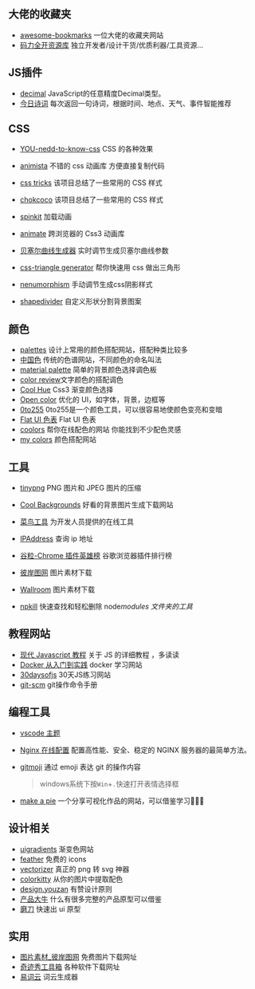 ## 大佬的收藏夹

- [awesome-bookmarks](https://panjiachen.github.io/awesome-bookmarks/) 一位大佬的收藏夹网站
- [码力全开资源库](https://maliquankai.com/designnav/) 独立开发者/设计干货/优质利器/工具资源...

## JS插件

- [decimal](https://mikemcl.github.io/decimal.js/#toFixed) JavaScript的任意精度Decimal类型。
- [今日诗词](https://www.jinrishici.com/)  每次返回一句诗词，根据时间、地点、天气、事件智能推荐

## CSS

- [YOU-nedd-to-know-css](https://lhammer.cn/You-need-to-know-css/#/zh-cn/) CSS 的各种效果

- [animista](https://animista.net/) 不错的 css 动画库 方便直接复制代码

- [css tricks](https://qishaoxuan.github.io/css_tricks/) 该项目总结了一些常用的 CSS 样式

- [chokcoco](https://chokcoco.github.io/CSS-Inspiration/#/./init) 该项目总结了一些常用的 CSS 样式

- [spinkit](https://tobiasahlin.com/spinkit/) 加载动画

- [animate](https://animate.style/) 跨浏览器的 Css3 动画库

- [贝塞尔曲线生成器](https://cubic-bezier.com/#.17,.67,.83,.67)  实时调节生成贝塞尔曲线参数

- [css-triangle generator](http://apps.eky.hk/css-triangle-generator/)  帮你快速用 css 做出三角形

- [nenumorphism](https://neumorphism.io/#823a3a)  手动调节生成css阴影样式

- [shapedivider](https://www.shapedivider.app/) 自定义形状分割背景图案

## 颜色

- [palettes](https://flatuicolors.com/) 设计上常用的颜色搭配网站，搭配种类比较多
- [中国色](http://zhongguose.com/) 传统的色谱网站，不同颜色的命名叫法
- [material palette](https://www.materialpalette.com/) 简单的背景颜色选择调色板
- [color review](https://color.review/)文字颜色的搭配调色 
- [Cool Hue](https://webkul.github.io/coolhue/) Css3 渐变颜色选择
- [Open color](https://yeun.github.io/open-color/#red) 优化的 UI，如字体，背景，边框等
- [0to255](https://www.0to255.com/)  0to255是一个颜色工具，可以很容易地使颜色变亮和变暗
- [Flat UI 色表](https://flatuicolors.com/) Flat UI 色表
- [coolors](https://coolors.co/) 帮你在线配色的网站 你能找到不少配色灵感
- [my colors](https://mycolor.space/) 颜色搭配网站

## 工具

- [tinypng](https://tinypng.com/) PNG 图片和 JPEG 图片的压缩

- [Cool Backgrounds](https://coolbackgrounds.io/) 好看的背景图片生成下载网站

- [菜鸟工具](https://c.runoob.com/) 为开发人员提供的在线工具

- [IPAddress](https://www.ipaddress.com/) 查询 ip 地址

- [谷粒-Chrome 插件英雄榜](https://zhaoolee.gitbooks.io/chrome/content/) 谷歌浏览器插件排行榜

- [彼岸图网](https://pic.netbian.com/) 图片素材下载

- [Wallroom](https://wallroom.io/) 图片素材下载

- [npkill](https://npkill.js.org/) 快速查找和轻松删除 node*modules 文件夹的工具*

  

## 教程网站

- [现代 Javascript 教程](https://zh.javascript.info/) 关于 JS 的详细教程 ，多读读
- [Docker 从入门到实践](https://vuepress.mirror.docker-practice.com/) docker 学习网站
- [30daysofjs](http://30daysofjs.michaeleinsohn.com/)  30天JS练习网站
- [git-scm](https://git-scm.com/book/zh/v2) git操作命令手册



## 编程工具

- [vscode 主题](https://marketplace.visualstudio.com/search?target=VSCode&category=Themes&sortBy=Installs)

- [Nginx 在线配置](https://www.digitalocean.com/community/tools/nginx?global.app.lang=zhCN) 配置高性能、安全、稳定的 NGINX 服务器的最简单方法。

- [gitmoji](https://github.com/carloscuesta/gitmoji) 通过 emoji 表达 git 的操作内容

  >windows系统下按`Win`+`.`快速打开表情选择框

- [make a pie](https://www.makeapie.com/explore.html) 一个分享可视化作品的网站，可以借鉴学习🎉🎉🎉

## 设计相关

- [uigradients](https://uigradients.com/#SummerDog) 渐变色网站
- [feather](https://ikonate.com/) 免费的 icons
- [vectorizer](https://www.vectorizer.io/) 真正的 png 转 svg 神器
- [colorkitty](https://colorkitty.com/) 从你的图片中提取配色
- [design.youzan](http://design.youzan.com/) 有赞设计原则
- [产品大牛](http://www.pmdaniu.com/) 什么有很多完整的产品原型可以借鉴
- [磨刀](https://modao.cc/pricing) 快速出 ui 原型

## 实用

- [图片素材_彼岸图网](https://pic.netbian.com/)  免费图片下载网址
- [奇迹秀工具箱](http://www.qijishow.com/down/index.html#) 各种软件下载网址
- [易词云](https://www.yciyun.com/) 词云生成器

